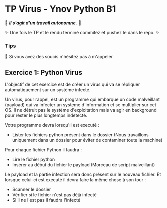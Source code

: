 # TP Virus  - Ynov Python B1

:see_no_evil: _**Il s'agit d'un travail autonomne.**_ :speak_no_evil:

:sparkles: Une fois le TP et le rendu terminé commitez et pushez le dans le repo. :sparkles:
  
### Tips   

:raising_hand: Si vous avez des soucis n'hésitez pas à m'appeler. 
 
 ## Exercice 1: Python Virus
 
L'objectif de cet exercice est de créer un virus qui va se répliquer automatiquement sur un système infecté. 

Un virus, pour rappel, est un programme qui embarque un code malveillant (payload) qui va infecter un systeme d'information et se multiplier sur cet OS. Il ne détruit pas le système d'exploitation mais va agir en background pour rester le plus longtemps indetecté. 


  
Votre programme devra lorsqu'il est executé : 
-  Lister les fichiers python présent dans le dossier (Nous travaillons uniquement dans un dossier pour éviter de contaminer toute la machine)

Pour chaque fichier Python il faudra : 

- Lire le fichier python 
- Insérer au début du fichier le payload (Morceau de script malveillant)

Le payload et la partie infection sera donc présent sur le nouveau fichier. Et lorsque celui-ci est executé il devra faire la même chose à son tour : 

- Scanner le dossier
- Vérifier si le fichier n'est pas déjà infecté
- Si il ne l'est pas il faudra l'infecté


